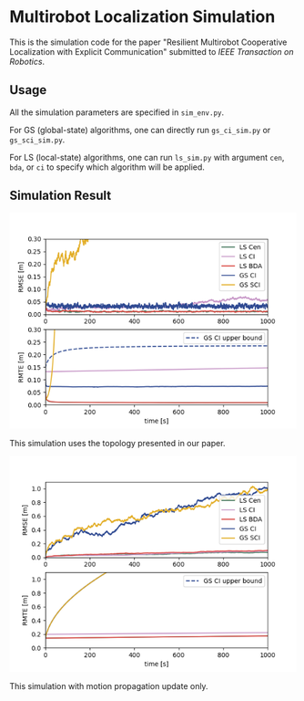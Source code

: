 # Multirobot Localization Simulation

This is the simulation code for the paper "Resilient Multirobot Cooperative Localization with Explicit Communication" submitted to *IEEE Transaction on Robotics*.

## Usage

All the simulation parameters are specified in `sim_env.py`.

For GS (global-state) algorithms, one can directly run `gs_ci_sim.py` or `gs_sci_sim.py`.

For LS (local-state) algorithms, one can run `ls_sim.py` with argument `cen`, `bda`, or `ci` to specify which algorithm will be applied.

## Simulation Result

![Performance plot](plot/performance.png)

This simulation uses the topology presented in our paper.


![Performance plot](plot/performance_dr.png)

This simulation with motion propagation update only.